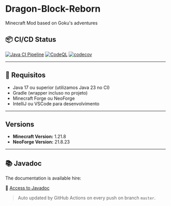 # Dragon-Block-Reborn
Minecraft Mod based on Goku's adventures

## 📦 CI/CD Status

[![Java CI Pipeline](https://github.com/RGerva/Dragon-Block-Reborn/actions/workflows/ci-pipeline.yml/badge.svg?branch=master)](https://github.com/RGerva/Dragon-Block-Reborn/actions/workflows/ci-pipeline.yml)
[![CodeQL](https://github.com/RGerva/Dragon-Block-Reborn/actions/workflows/github-code-scanning/codeql/badge.svg?branch=master)](https://github.com/RGerva/Dragon-Block-Reborn/actions/workflows/github-code-scanning/codeql)
[![codecov](https://codecov.io/gh/RGerva/Dragon-Block-Reborn/branch/main/graph/badge.svg)](https://codecov.io/gh/RGerva/Dragon-Block-Reborn)

---

## 🔧 Requisitos

- Java 17 ou superior (utilizamos Java 23 no CI)
- Gradle (wrapper incluso no projeto)
- Minecraft Forge ou NeoForge
- IntelliJ ou VSCode para desenvolvimento

---

## Versions

<!--version-info-start-->
- **Minecraft Version:** 1.21.8
- **NeoForge Version:** 21.8.23
<!--version-info-end-->

---

## 📚 Javadoc

The documentation is available hire:

🔗 [Access to Javadoc](https://rgerva.github.io/Dragon-Block-Reborn/)

> Auto updated by GitHub Actions on every push on branch `master`.